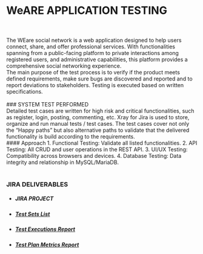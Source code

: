 #     WeARE APPLICATION TESTING

<br/>
<br/>
The WEare social network is a web application designed to help users connect, share, and offer professional services. With functionalities spanning from a public-facing platform to private interactions among registered users, and administrative capabilities, this platform provides a comprehensive social networking experience.
<br/>
The main purpose of the test process is to verify if the product meets defined requirements, make sure bugs are discovered and reported and to report deviations to stakeholders. Testing is executed based on written specifications.
<br/>
<br/>
### SYSTEM TEST PERFORMED
<br/>
Detailed test cases are written for high risk and critical functionalities, such as register, login, posting, commenting, etc.
Xray for Jira is used to store, organize and run manual tests / test cases. The test cases cover not only the “Happy paths” but also alternative paths to validate that the delivered functionality is build according to the requirements.
<br/>
#### Approach
1.	Functional Testing: Validate all listed functionalities.
2.	API Testing: All CRUD and user operations in the REST API.
3.	UI/UX Testing: Compatibility across browsers and devices.
4.	Database Testing: Data integrity and relationship in MySQL/MariaDB.

<br/>
<br/>
  
### JIRA DELIVERABLES

* ##### JIRA PROJECT

* ##### [Test Sets List](https://drive.google.com/file/d/1VLQrX6tVV1tvi33ifl4MX6j0nhUOLEXl/view?usp=drive_link)

* ##### [Test Executions Report](https://drive.google.com/file/d/15gR9pVmcmA-ZpUMbHlbJJ4DbEOyNcIZY/view?usp=drive_link)

* ##### [Test Plan Metrics Report](https://drive.google.com/file/d/1x7ms9zAa-V46mS_p6atV3agR7TxsPOuq/view?usp=drive_link)
<br/>
<br/>
<br/>
